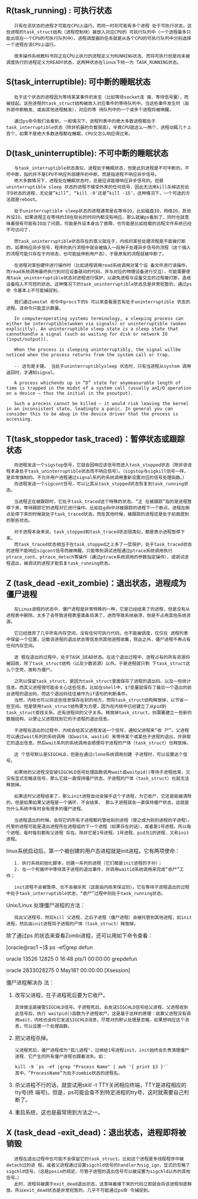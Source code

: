 ## R(task_running) : 可执行状态

       只有在该状态的进程才可能在CPU上运行。而同一时刻可能有多个进程 处于可执行状态，这些进程的task_struct结构（进程控制块）被放入对应CPU的 可执行队列中（一个进程最多只能出现在一个CPU的可执行队列中）。进程调度器的任务就是从各个CPU的可执行队列中分别选择一个进程在该CPU上运行。

       很多操作系统教科书将正在CPU上执行的进程定义为RUNNING状态、而将可执行但是尚未被调度执行的进程定义为READY状态，这两种状态在linux下统一为 TASK_RUNNING状态。

## S(task_interruptible): 可中断的睡眠状态

       处于这个状态的进程因为等待某某事件的发生（比如等待socket连 接、等待信号量），而被挂起。这些进程的task_struct结构被放入对应事件的等待队列中。当这些事件发生时（由外部中断触发、或由其他进程触发），对应的等 待队列中的一个或多个进程将被唤醒。

       通过ps命令我们会看到，一般情况下，进程列表中的绝大多数进程都处于task_interruptible状态（除非机器的负载很高）。毕竟CPU就这么一两个，进程动辄几十上百个，如果不是绝大多数进程都在睡眠，CPU又怎么响应得过来。

## D(task_uninterruptible): 不可中断的睡眠状态

       与task_interruptible状态类似，进程处于睡眠状态，但是此刻进程是不可中断的。不可中断，指的并不是CPU不响应外部硬件的中断，而是指进程不响应异步信号。
       绝大多数情况下，进程处在睡眠状态时，总是应该能够响应异步信号的。但是uninterruptible sleep 状态的进程不接受外来的任何信号，因此无法用kill杀掉这些处于D状态的进程，无论是”kill”, “kill -9″还是”kill -15″，这种情况下，一个可选的方法就是reboot。

       处于uninterruptible sleep状态的进程通常是在等待IO，比如磁盘IO，网络IO，其他外设IO，如果进程正在等待的IO在较长的时间内都没有响应，那么就被ps看到了，同时也就意味着很有可能有IO出了问题，可能是外设本身出了故障，也可能是比如挂载的远程文件系统已经不可访问了.

       而task_uninterruptible状态存在的意义就在于，内核的某些处理流程是不能被打断的。如果响应异步信号，程序的执行流程中就会被插入一段用于处理异步信号的流程（这个插入的流程可能只存在于内核态，也可能延伸到用户态），于是原有的流程就被中断了。

       在进程对某些硬件进行操作时（比如进程调用read系统调用对某个设 备文件进行读操作，而read系统调用最终执行到对应设备驱动的代码，并与对应的物理设备进行交互），可能需要使用task_uninterruptible状态对进程进行保护，以避免进程与设备交互的过程被打断，造成设备陷入不可控的状态。这种情况下的task_uninterruptible状态总是非常短暂的，通过ps命 令基本上不可能捕捉到。

       我们通过vmstat 命令中procs下的b 可以来查看是否有处于uninterruptible 状态的进程。该命令只能显示数量。

       In computeroperating systems terminology, a sleeping process can either be interruptible(woken via signals) or uninterruptible (woken explicitly). An uninterruptible sleep state is a sleep state that cannothandle a signal (such as waiting for disk or network IO (input/output)).

       When the process is sleeping uninterruptibly, the signal willbe noticed when the process returns from the system call or trap.

       -- 这句是关键。 当处于uninterruptiblysleep 状态时，只有当进程从system 调用返回时，才通知signal。

       A process whichends up in “D” state for anymeasurable length of time is trapped in the midst of a system call (usually anI/O operation on a device — thus the initial in the psoutput).

       Such a process cannot be killed — it would risk leaving the kernel in an inconsistent state, leadingto a panic. In general you can consider this to be abug in the device driver that the process is accessing.

## T(task_stoppedor task_traced)：暂停状态或跟踪状态

       向进程发送一个sigstop信号，它就会因响应该信号而进入task_stopped状态（除非该进程本身处于task_uninterruptible状态而不响应信号）。（sigstop与sigkill信号一样，是非常强制的。不允许用户进程通过signal系列的系统调用重新设置对应的信号处理函数。）
       向进程发送一个sigcont信号，可以让其从task_stopped状态恢复到task_running状态。

       当进程正在被跟踪时，它处于task_traced这个特殊的状态。“正 在被跟踪”指的是进程暂停下来，等待跟踪它的进程对它进行操作。比如在gdb中对被跟踪的进程下一个断点，进程在断点处停下来的时候就处于task_traced状态。而在其他时候，被跟踪的进程还是处于前面提到的那些状态。     

       对于进程本身来说，task_stopped和task_traced状态很类似，都是表示进程暂停下来。
       而task_traced状态相当于在task_stopped之上多了一层保护，处于task_traced状态的进程不能响应sigcont信号而被唤醒。只能等到调试进程通过ptrace系统调用执行ptrace_cont、ptrace_detach等操作（通过ptrace系统调用的参数指定操作），或调试进程退出，被调试的进程才能恢复task_running状态。

## Z (task_dead -exit_zombie)：退出状态，进程成为僵尸进程

       在Linux进程的状态中，僵尸进程是非常特殊的一种，它是已经结束了的进程，但是没有从进程表中删除。太多了会导致进程表里面条目满了，进而导致系统崩溃，倒是不占用其他系统资源。     

       它已经放弃了几乎所有内存空间，没有任何可执行代码，也不能被调度，仅仅在 进程列表中保留一个位置，记载该进程的退出状态等信息供其他进程收集，除此之外，僵尸进程不再占有任何内存空间。    

       进 程在退出的过程中，处于TASK_DEAD状态。在这个退出过程中，进程占有的所有资源将被回收，除了task_struct结构（以及少数资源）以外。于是进程就只剩 下task_struct这么个空壳，故称为僵尸。

       之所以保留task_struct，是因为task_struct里面保存了进程的退出码、以及一些统计信息。而其父进程很可能会关心这些信息。比如在shell中，$?变量就保存了最后一个退出的前台进程的退出码，而这个退出码往往被作为if语句的判断条件。
       当然，内核也可以将这些信息保存在别的地方，而将task_struct结构释放掉，以节省一些空间。但是使用task_struct结构更为方便，因为在内核中已经建立了从pid到task_struct查找关系，还有进程间的父子关系。释放掉task_struct，则需要建立一些新的数据结构，以便让父进程找到它的子进程的退出信息。

       子进程在退出的过程中，内核会给其父进程发送一个信号，通知父进程来“收 尸”。父进程可以通过wait系列的系统调用（如wait4、waitid）来等待某个或某些子进程的退出，并获取它的退出信息。然后wait系列的系统调用会顺便将子进程的尸体（task_struct）也释放掉。

       这 个信号默认是SIGCHLD，但是在通过clone系统调用创建 子进程时，可以设置这个信号。

       如果他的父进程没安装SIGCHLD信号处理函数调用wait或waitpid()等待子进程结束，又没有显式忽略该信号，那么它就一直保持僵尸状态，子进程的尸体（task_struct）也就无法释放掉。

       如果这时父进程结束了，那么init进程自动会接手这个子进程，为它收尸，它还是能被清除的。但是如果如果父进程是一个循环，不会结束， 那么子进程就会一直保持僵尸状态，这就是为什么系统中有时会有很多的僵尸进程。

       当进程退出的时候，会将它的所有子进程都托管给别的进程（使之成为别的进程的子进程）。托管的进程可能是退出进程所在进程组的下一个进程（如果存在的话），或者是1号进程。所以每个进程、每时每刻都有父进程 存在。除非它是1号进程。1号进程，pid为1的进程，又称init进程。


linux系统启动后，第一个被创建的用户态进程就是init进程。它有两项使命：

       1. 执行系统初始化脚本，创建一系列的进程（它们都是init进程的子孙）；
       2. 在一个死循环中等待其子进程的退出事件，并调用waitid系统调用来完成“收尸”工作；

       init进程不会被暂停、也不会被杀死（这是由内核来保证的）。它在等待子进程退出的过程中处于task_interruptible状态，“收尸”过程中则处于task_running状态。

Unix/Linux 处理僵尸进程的方法：

       找出父进程号，然后kill 父进程，之后子进程（僵尸进程）会被托管到其他进程，如init进程，然后由init进程将子进程的尸体（task_struct）释放掉。

除了通过ps 的状态来查看Zombi进程，还可以用如下命令查看：

[oracle@rac1 ~]$ ps -ef|grep defun

oracle   13526 12825  0 16:48 pts/1    00:00:00 grepdefun

oracle   2833028275  0 May18?        00:00:00 [Xsession]<defunct>

僵尸进程解决办 法：

1. 改写父进程，在子进程死后要为它收尸。

       具体做法是接管SIGCHLD信号。子进程死后，会发送SIGCHLD信号给父进程，父进程收到此信号后，执行 waitpid()函数为子进程收尸。这是基于这样的原理：就算父进程没有调用wait，内核也会向它发送SIGCHLD消息，尽管对的默认处理是忽略，如果想响应这个消息，可以设置一个处理函数。

2. 把父进程杀掉。

       父进程死后，僵尸进程成为"孤儿进程"，过继给1号进程init，init始终会负责清理僵尸进程．它产生的所有僵尸进程也跟着消失。如：

       kill -9 `ps -ef |grep "Process Name" | awk '{ print $3 }'`
       其中，“ProcessName”为处于zombie状态的进程名。

3. 杀父进程不行的话，就尝试用skill -t TTY关闭相应终端，TTY是进程相应的tty号(终 端号)。但是，ps可能会查不到特定进程的tty号，这时就需要自己判断了。
4. 重启系统，这也是最常用到方法之一。

## X (task_dead -exit_dead)：退出状态，进程即将被销毁

       进程在退出过程中也可能不会保留它的task_struct。比如这个进程是多线程程序中被detach过的进 程。或者父进程通过设置sigchld信号的handler为sig_ign，显式的忽略了sigchld信号。（这是posix的规定，尽管子进程的退出信号可以被设置为sigchld以外的其他信号。）
       此时，进程将被置于exit_dead退出状态，这意味着接下来的代码立即就会将该进程彻底释放。所以exit_dead状态是非常短暂的，几乎不可能通过ps命 令捕捉到。

